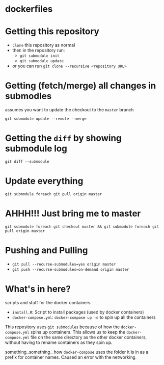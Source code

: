 # dockerfiles

# Getting this repository

- `clone` this repository as normal
- then in the repository run:
    - `git submodule init`
    - `git submodule update`
- or you can run `git clone --recursive <repository URL>`

# Getting (fetch/merge) all changes in submodles

assumes you want to update the checkout to the `master` branch

`git submodule update --remote --merge`

# Getting the `diff` by showing submodule log

`git diff --submodule`

# Update everything

`git submodule foreach git pull origin master`

# AHHH!!! Just bring me to master

`git submodule foreach git checkout master && git submodule foreach git pull origin master`

# Pushing and Pulling

- `git pull --recurse-submodules=yes origin master`
- `git push --recurse-submodules=on-demand origin master`

# What's in here?

scripts and stuff for the docker containers

- `install.R`: Script to install packages (used by docker containers)
- `docker-compose.yml`: `docker-compose up -d` to spin up all the containers

This repository uses `git submodules` because of how the `docker-compose.yml` spins up containers.
This allows us to keep the `docker-compose.yml` file on the same directory as the other docker containers,
without having to rename containers as they spin up.

something..something.. how `docker-compose` uses the folder it is in as a prefix for container names.
Caused an error with the networking.

